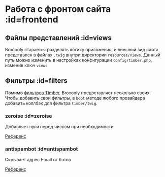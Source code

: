 # Работа с фронтом сайта :id=frontend

## Файлы представлений :id=views

Brocooly старается разделять логику приложения, и внешний вид сайта представлен в файлах `.twig` внутри директории `resources/views`. Данный путь можно изменить в настройках конфигурации `config/timber.php`, изменив ключ `views`

## Фильтры :id=filters

Помимо [фильтров Timber](), Brocooly предоставляет несколько своих. Чтобы добавить свои фильтры, в `boot` методе любого провайдера добавить коллбэк для фильтра `timber/twig`.

### zeroise :id=zeroise

Добавляет нули перед числом при необходимости

[Референс](https://developer.wordpress.org/reference/functions/zeroise/)

### antispambot :id=antispambot

Скрывает адрес Email от ботов

[Референс](https://developer.wordpress.org/reference/functions/antispambot/)